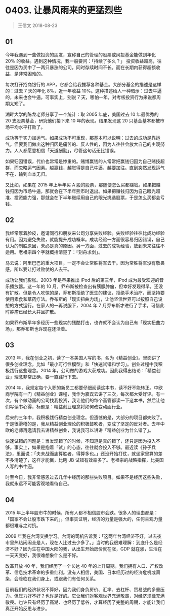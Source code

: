# 0403. 让暴风雨来的更猛烈些
> 王信文
2018-08-23

## 01

今年我遇到一些做投资的朋友，宣称自己的管理的股票或风投基金能做到年化 20% 的收益。遇到这种情况，我一般要问：「持续了多久？」 投资收益超高，往往是因为买中了一两只暴涨的公司，同时存续时间不长。而在长期内获得超额收益，是非常困难的。

每次打开招商银行的 APP，它都会给我推荐各种基金。大部分基金的描述是这样的：过去 7 天的年化 8%，近一年收益 10%。这种描述给人一种暗示：过去牛逼的，未来也会牛逼。可事实上，别说 7 天，哪怕一年，对考核投资行为来说都周期太短了。

湖畔大学的陈龙老师分享了一个统计：取 2005 年底，美国过去 10 年最优秀的 20 支股票基金，研究他们接下来 10 年的表现。结果发现这 20 只基金基本都被市场平均水平打败了。

成功等于实力加运气。如果成功不可重现，那基本可以说明：过去的成功是靠运气。但要我们做出这种归因是痛苦的、反人性的，因为人往往会放大自己的主观努力。人人都愿意相信「天道酬勤」，尽管这句话无比错误。

如果归因错误，代价也常常是惨重的。赌博赢钱的人常常把赢钱归因为自己赌技超群，而忽略运气因素。越赢钱，越觉得是自己牛逼，越要加注。直到突然发现运气不在，输到血本无归。

又比如，如果在 2015 年上半年买 A 股的股票，那随便怎么买都赚钱。如果把赚钱归因为市场牛逼，那就会在下半年熊市时退出。如果把赚钱归因为自己眼光超准、投资能力强，那就会在下半年继续用自己的眼光挑选股票，于是怎么买都会亏钱。

## 02

我经常厚着脸皮，邀请同行和朋友来公司分享失败经验。失败经验往往比成功经验有用。因为避免失败，就能提升成功概率。成功经验一方面很容易归因错误，自己认为的制胜原因，未必是真的原因。另一方面，过去的成功经验，放到未来往往不适用。老祖宗四个字就概括清楚了：「刻舟求剑」。

马云说：阿里巴巴的重大项目，一定不会让常胜将军去干。因为常胜将军没有敬畏感，所以要让打过败仗的人去干。

成功让我们膨胀。2003 年是苹果推出 iPod 后的第三年，iPod 成为最受欢迎的音乐播放器。这一年的 10 月，乔布斯被检查出有胰腺肿瘤，但幸好发现得早，还没有扩散。但是令人吃惊的是，乔布斯拒绝了医生的建议，拒绝手术治疗，而坚持要使用素食和草药疗法。乔布斯的「现实扭曲力场」，让他坚信世界可以按照自己设想的方式运行。在家人的一再说服下，2004 年 7 月乔布斯才进行了手术，可惜此时肿瘤已经长大并且扩散。

如果乔布斯早年多经历一些现实的残酷打击，也许就不会认为自己有「现实扭曲力场」，那乔布斯也许现在还活着。

## 03

2013 年，我在创业之初，读了一本美国人写的书，名为《精益创业》。里面讲了很多创业理念，比如「最小可行性模型」和「快速试错和学习」。创业过程中我积极践行这些理念。2014 年，公司做的游戏大获成功。因此我得出结论：「精益创业」理念非常正确，要一直践行下去。

2014 年，我规定每个入职的新员工都要仔细阅读这本书，读不好不能转正。中欧商学院有一门《精益创业》课程，我作为嘉宾去讲了三次，每次都大受好评。有一次，有个做动画的公司找我投资，我让他们的每个高管都读一下这本书，然后让他们写读书心得，标题是：精益创业理念将如何改变动画行业。

后来的三年中，我积极践行精益创业理念。但遗憾的是，大部分的项目都失败了。于是很滑稽的是，我从精益创业理论的积极鼓吹者，变成了坚定的反对者。去年中欧的老师再邀请我去讲精益创业，我说我可以讲讲「精益创业为什么错了」。

快速试错的问题是：当发现错了的时候，不知道是真的错了，还只是因为投入不够。事实上，如果是抱着「试」的心态，往往就会投入不够。最近读《孙子兵法》，里面说：「夫未战而庙算胜者，得算多也。」还没开始打仗，就坐家里算的差不多清楚了，这样才能赢，比瞎 JB 试错有效率多了。老祖宗的战略指挥，比美国人写的书牛逼。

时至今日，我非常感恩过去几年中经历的那些失败项目。如果不是经历这些失败，我就永远不可能客观地看待自己。

## 04

2015 年上半年股市牛的时候，所有人都不相信股市会跌。很多人的理由都是：「国家不会让股市跌下来的」。但事实证明，经济的力量是强大的，任何主观力量都很难与之对抗。

2009 年我在台湾交换学习。台湾的司机告诉我：「这两年台湾经济不好，过去夜市里热热闹闹全是人，现在人比过去少多了。」当时的我很难理解：到底什么是经济不好？因为生在中国大陆的我，从出生开始房价就在涨，GDP 就在涨，生活在一天天变好，我很难想象什么是不好。

改革开放 40 年，我们经历了一个长达 40 年的上升周期。我们拥有人口、产权改革、信息技术革命的多重红利。没有人相信，美国、日本经历过的经济危机或萧条，会降临在我们身上，或跟我们有任何关系。

目前我们的经济状况不算好，因为我们身负房价、汇率、去杠杆、贸易战的多重压力。但压力好不好？也许是好的。它让我们对客观世界充满敬畏，对经济规律充满敬畏。也许只有经历了高潮、也经历了低谷，才算经历了完整的周期，才能让我们真正开始反思与进步。


